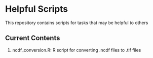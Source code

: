 # Helpful Scripts

This repository contains scripts for tasks that may be helpful to others

## Current Contents

1. ncdf_conversion.R: R script for converting .ncdf files to .tif files
